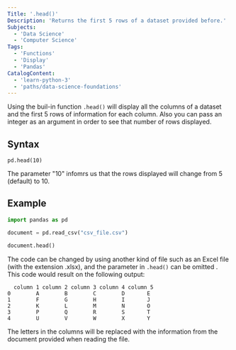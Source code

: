 ```yaml
---
Title: '.head()'
Description: 'Returns the first 5 rows of a dataset provided before.'
Subjects:
  - 'Data Science'
  - 'Computer Science'
Tags:
  - 'Functions'
  - 'Display'
  - 'Pandas'
CatalogContent:
  - 'learn-python-3'
  - 'paths/data-science-foundations'
---
```


Using the buil-in function `.head()` will display all the columns of a dataset and the first 5 rows of information for each column. Also you can pass an integer as an argument in order to see that number of rows displayed. 

## Syntax 

```pseudo
pd.head(10)
```

The parameter "10" infomrs us that the rows displayed will change from 5 (default) to 10. 

## Example
```py
import pandas as pd

document = pd.read_csv("csv_file.csv")

document.head()
```

The code can be changed by using another kind of file such as an Excel file (with the extension .xlsx), and the parameter in `.head()` can be omitted . This code would result on the following output: 

```shell
  column 1 column 2 column 3 column 4 column 5
0        A        B        C        D       E
1        F        G        H        I       J
2        K        L        M        N       O
3        P        Q        R        S       T
4        U        V        W        X       Y

```

The letters in the columns will be replaced with the information from the document provided when reading the file. 